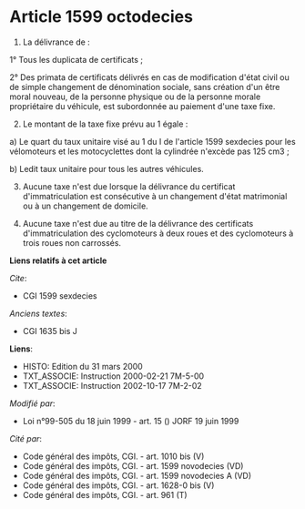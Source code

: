 # Article 1599 octodecies

1. La délivrance de :

1° Tous les duplicata de certificats ;

2° Des primata de certificats délivrés en cas de modification d'état civil ou de simple changement de dénomination sociale,
sans création d'un être moral nouveau, de la personne physique ou de la personne morale propriétaire du véhicule, est
subordonnée au paiement d'une taxe fixe.

2. Le montant de la taxe fixe prévu au 1 égale :

a) Le quart du taux unitaire visé au 1 du I de l'article 1599 sexdecies pour les vélomoteurs et les motocyclettes dont la
cylindrée n'excède pas 125 cm3 ;

b) Ledit taux unitaire pour tous les autres véhicules.

3. Aucune taxe n'est due lorsque la délivrance du certificat d'immatriculation est consécutive à un changement d'état
matrimonial ou à un changement de domicile.

4. Aucune taxe n'est due au titre de la délivrance des certificats d'immatriculation des cyclomoteurs à deux roues et des
cyclomoteurs à trois roues non carrossés.

**Liens relatifs à cet article**

_Cite_:

  - CGI 1599 sexdecies

_Anciens textes_:

  - CGI 1635 bis J

**Liens**:

  - HISTO: Edition du 31 mars 2000
  - TXT_ASSOCIE: Instruction 2000-02-21 7M-5-00
  - TXT_ASSOCIE: Instruction 2002-10-17 7M-2-02

_Modifié par_:

  - Loi n°99-505 du 18 juin 1999 - art. 15 () JORF 19 juin 1999

_Cité par_:

  - Code général des impôts, CGI. - art. 1010 bis (V)
  - Code général des impôts, CGI. - art. 1599 novodecies (VD)
  - Code général des impôts, CGI. - art. 1599 novodecies A (VD)
  - Code général des impôts, CGI. - art. 1628-0 bis (V)
  - Code général des impôts, CGI. - art. 961 (T)
